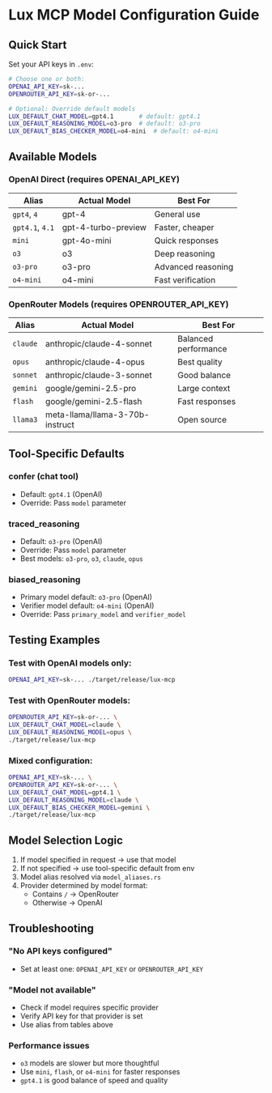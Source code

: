 # Lux MCP Model Configuration Guide

## Quick Start

Set your API keys in `.env`:
```bash
# Choose one or both:
OPENAI_API_KEY=sk-...
OPENROUTER_API_KEY=sk-or-...

# Optional: Override default models
LUX_DEFAULT_CHAT_MODEL=gpt4.1       # default: gpt4.1
LUX_DEFAULT_REASONING_MODEL=o3-pro  # default: o3-pro
LUX_DEFAULT_BIAS_CHECKER_MODEL=o4-mini  # default: o4-mini
```

## Available Models

### OpenAI Direct (requires OPENAI_API_KEY)
| Alias | Actual Model | Best For |
|-------|--------------|----------|
| `gpt4`, `4` | gpt-4 | General use |
| `gpt4.1`, `4.1` | gpt-4-turbo-preview | Faster, cheaper |
| `mini` | gpt-4o-mini | Quick responses |
| `o3` | o3 | Deep reasoning |
| `o3-pro` | o3-pro | Advanced reasoning |
| `o4-mini` | o4-mini | Fast verification |

### OpenRouter Models (requires OPENROUTER_API_KEY)
| Alias | Actual Model | Best For |
|-------|--------------|----------|
| `claude` | anthropic/claude-4-sonnet | Balanced performance |
| `opus` | anthropic/claude-4-opus | Best quality |
| `sonnet` | anthropic/claude-3-sonnet | Good balance |
| `gemini` | google/gemini-2.5-pro | Large context |
| `flash` | google/gemini-2.5-flash | Fast responses |
| `llama3` | meta-llama/llama-3-70b-instruct | Open source |

## Tool-Specific Defaults

### confer (chat tool)
- Default: `gpt4.1` (OpenAI)
- Override: Pass `model` parameter

### traced_reasoning
- Default: `o3-pro` (OpenAI) 
- Override: Pass `model` parameter
- Best models: `o3-pro`, `o3`, `claude`, `opus`

### biased_reasoning
- Primary model default: `o3-pro` (OpenAI)
- Verifier model default: `o4-mini` (OpenAI)
- Override: Pass `primary_model` and `verifier_model`

## Testing Examples

### Test with OpenAI models only:
```bash
OPENAI_API_KEY=sk-... ./target/release/lux-mcp
```

### Test with OpenRouter models:
```bash
OPENROUTER_API_KEY=sk-or-... \
LUX_DEFAULT_CHAT_MODEL=claude \
LUX_DEFAULT_REASONING_MODEL=opus \
./target/release/lux-mcp
```

### Mixed configuration:
```bash
OPENAI_API_KEY=sk-... \
OPENROUTER_API_KEY=sk-or-... \
LUX_DEFAULT_CHAT_MODEL=gpt4.1 \
LUX_DEFAULT_REASONING_MODEL=claude \
LUX_DEFAULT_BIAS_CHECKER_MODEL=gemini \
./target/release/lux-mcp
```

## Model Selection Logic

1. If model specified in request → use that model
2. If not specified → use tool-specific default from env
3. Model alias resolved via `model_aliases.rs`
4. Provider determined by model format:
   - Contains `/` → OpenRouter
   - Otherwise → OpenAI

## Troubleshooting

### "No API keys configured"
- Set at least one: `OPENAI_API_KEY` or `OPENROUTER_API_KEY`

### "Model not available"
- Check if model requires specific provider
- Verify API key for that provider is set
- Use alias from tables above

### Performance issues
- `o3` models are slower but more thoughtful
- Use `mini`, `flash`, or `o4-mini` for faster responses
- `gpt4.1` is good balance of speed and quality